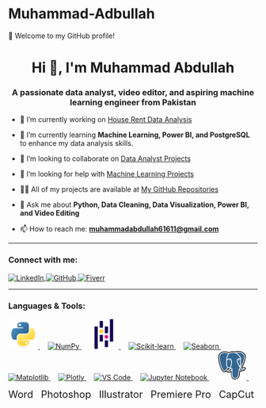 # Muhammad-Adbullah
👋 Welcome to my GitHub profile!
<h1 align="center">Hi 👋, I'm Muhammad Abdullah</h1>
<h3 align="center">A passionate data analyst, video editor, and aspiring machine learning engineer from Pakistan</h3>

- 🔭 I’m currently working on [House Rent Data Analysis](https://github.com/Abdullah1218-bit/House-Rent-Data-Analysis/tree/main/House%20Rent%20Data%20Analysis)

- 🌱 I’m currently learning **Machine Learning, Power BI, and PostgreSQL** to enhance my data analysis skills.

- 👯 I’m looking to collaborate on [Data Analyst Projects](https://github.com/Abdullah1218-bit/House-Rent-Data-Analysis/tree/main/House%20Rent%20Data%20Analysis)

- 🤝 I’m looking for help with [Machine Learning Projects](https://github.com/Abdullah1218-bit/Machine-Learning-Projects/tree/main/ML%20on%20insurance%20data)

- 👨‍💻 All of my projects are available at [My GitHub Repositories](https://github.com/Abdullah1218-bit?tab=repositories)

- 💬 Ask me about **Python, Data Cleaning, Data Visualization, Power BI, and Video Editing**

- 📫 How to reach me: **muhammadabdullah61611@gmail.com**

---

<h3 align="left">Connect with me:</h3>
<p align="left">
  <a href="https://www.linkedin.com/in/muhammad-abdullah-6ba242371/" target="_blank">
    <img align="center" src="https://raw.githubusercontent.com/rahuldkjain/github-profile-readme-generator/master/src/images/icons/Social/linked-in-alt.svg" alt="LinkedIn" height="30" width="40" />
  </a>
  <a href="https://github.com/Abdullah1218-bit" target="_blank">
    <img align="center" src="https://raw.githubusercontent.com/rahuldkjain/github-profile-readme-generator/master/src/images/icons/Social/github.svg" alt="GitHub" height="30" width="40" />
  </a>
   <a href="https://www.fiverr.com/u_d7b7c0c16cbb/create-data-visualizations-using-python-and-power-bi" target="_blank">
    <img align="center" style="vertical-align: middle;" src="https://cdn.worldvectorlogo.com/logos/fiverr-1.svg" alt="Fiverr" height="30" width="60"/>
  </a>
</p>

---

<h3 align="left">Languages & Tools:</h3>
<p align="left">
  <!-- Programming & Data Libraries -->
  <a href="https://www.python.org" target="_blank">
    <img src="https://raw.githubusercontent.com/devicons/devicon/master/icons/python/python-original.svg" alt="Python" width="60" height="60"/>
  </a>&nbsp;&nbsp;&nbsp;
  
  <a href="https://numpy.org/" target="_blank">
    <img src="https://upload.wikimedia.org/wikipedia/commons/3/31/NumPy_logo_2020.svg" alt="NumPy" width="60" height="60"/>
  </a>&nbsp;&nbsp;&nbsp;
  
  <a href="https://pandas.pydata.org/" target="_blank">
    <img src="https://raw.githubusercontent.com/devicons/devicon/master/icons/pandas/pandas-original.svg" alt="Pandas" width="60" height="60"/>
  </a>&nbsp;&nbsp;&nbsp;

  <a href="https://scikit-learn.org" target="_blank">
    <img src="https://upload.wikimedia.org/wikipedia/commons/0/05/Scikit_learn_logo_small.svg" alt="Scikit-learn" width="60" height="60"/>
  </a>&nbsp;&nbsp;&nbsp;

  <a href="https://seaborn.pydata.org" target="_blank">
    <img src="https://seaborn.pydata.org/_images/logo-mark-lightbg.svg" alt="Seaborn" width="60" height="60"/>
  </a>&nbsp;&nbsp;&nbsp;

  <a href="https://matplotlib.org" target="_blank">
    <img src="https://matplotlib.org/_static/images/logo2.svg" alt="Matplotlib" width="60" height="60"/>
  </a>&nbsp;&nbsp;&nbsp;

  <a href="https://plotly.com" target="_blank">
    <img src="https://www.vectorlogo.zone/logos/plotly/plotly-icon.svg" alt="Plotly" width="60" height="60"/>
  </a>&nbsp;&nbsp;&nbsp;

  <!-- Tools & Editors -->
  <a href="https://code.visualstudio.com" target="_blank">
    <img src="https://cdn.worldvectorlogo.com/logos/visual-studio-code-1.svg" alt="VS Code" width="60" height="60"/>
  </a>&nbsp;&nbsp;&nbsp;

  <a href="https://jupyter.org" target="_blank">
    <img src="https://upload.wikimedia.org/wikipedia/commons/3/38/Jupyter_logo.svg" alt="Jupyter Notebook" width="60" height="60"/>
  </a>&nbsp;&nbsp;&nbsp;

  <a href="https://www.postgresql.org" target="_blank">
    <img src="https://raw.githubusercontent.com/devicons/devicon/master/icons/postgresql/postgresql-original.svg" alt="PostgreSQL" width="60" height="60"/>
  </a>&nbsp;&nbsp;&nbsp;

  <!-- Office & Design/Editing Tools as Text -->
  <span style="font-size: 20px;">Word</span>&nbsp;&nbsp;&nbsp;
  <span style="font-size: 20px;">Photoshop</span>&nbsp;&nbsp;&nbsp;
  <span style="font-size: 20px;">Illustrator</span>&nbsp;&nbsp;&nbsp;
  <span style="font-size: 20px;">Premiere Pro</span>&nbsp;&nbsp;&nbsp;
  <span style="font-size: 20px;">CapCut</span>
</p>


